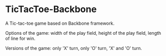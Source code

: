 # TicTacToe-Backbone

A Tic-tac-toe game based on Backbone framework.

Options of the game:
        width of the play field,
        height of the play field,
        length of line for win.

Versions of the game:
        only 'X' turn,
        only 'O' turn,
        'X' and 'O' turn.